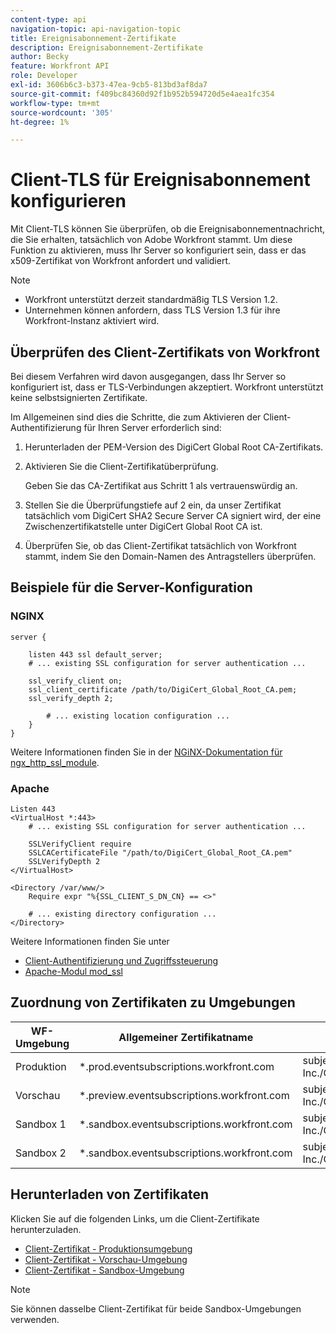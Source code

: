 ```yaml
---
content-type: api
navigation-topic: api-navigation-topic
title: Ereignisabonnement-Zertifikate
description: Ereignisabonnement-Zertifikate
author: Becky
feature: Workfront API
role: Developer
exl-id: 3606b6c3-b373-47ea-9cb5-813bd3af8da7
source-git-commit: f409bc84360d92f1b952b594720d5e4aea1fc354
workflow-type: tm+mt
source-wordcount: '305'
ht-degree: 1%

---
```


# Client-TLS für Ereignisabonnement konfigurieren

<!--Configuring Client TLS for Event Subscription
Steps to Verify Workfront's Client Certificate
Examples for Server configuration
NGINX
Apache
Certificate to Environment Mapping
Certificates
Production
Preview
Sandbox 1
Sandbox 2
-->

Mit Client-TLS können Sie überprüfen, ob die Ereignisabonnementnachricht, die Sie erhalten, tatsächlich von Adobe Workfront stammt. Um diese Funktion zu aktivieren, muss Ihr Server so konfiguriert sein, dass er das x509-Zertifikat von Workfront anfordert und validiert.

>[!NOTE]
>
>* Workfront unterstützt derzeit standardmäßig TLS Version 1.2.
>* Unternehmen können anfordern, dass TLS Version 1.3 für ihre Workfront-Instanz aktiviert wird.


## Überprüfen des Client-Zertifikats von Workfront

Bei diesem Verfahren wird davon ausgegangen, dass Ihr Server so konfiguriert ist, dass er TLS-Verbindungen akzeptiert. Workfront unterstützt keine selbstsignierten Zertifikate.

Im Allgemeinen sind dies die Schritte, die zum Aktivieren der Client-Authentifizierung für Ihren Server erforderlich sind:

1. Herunterladen der PEM-Version des DigiCert Global Root CA-Zertifikats.
1. Aktivieren Sie die Client-Zertifikatüberprüfung.

   Geben Sie das CA-Zertifikat aus Schritt 1 als vertrauenswürdig an.

1. Stellen Sie die Überprüfungstiefe auf 2 ein, da unser Zertifikat tatsächlich vom DigiCert SHA2 Secure Server CA signiert wird, der eine Zwischenzertifikatstelle unter DigiCert Global Root CA ist.
1. Überprüfen Sie, ob das Client-Zertifikat tatsächlich von Workfront stammt, indem Sie den Domain-Namen des Antragstellers überprüfen.

## Beispiele für die Server-Konfiguration

### NGINX

```
server {

    listen 443 ssl default_server;
    # ... existing SSL configuration for server authentication ...

    ssl_verify_client on;
    ssl_client_certificate /path/to/DigiCert_Global_Root_CA.pem;
    ssl_verify_depth 2;

        # ... existing location configuration ...
    }
}
```

Weitere Informationen finden Sie in der [NGiNX-Dokumentation für ngx_http_ssl_module](https://nginx.org/en/docs/http/ngx_http_ssl_module.html).

### Apache

```
Listen 443
<VirtualHost *:443>
    # ... existing SSL configuration for server authentication ...

    SSLVerifyClient require
    SSLCACertificateFile "/path/to/DigiCert_Global_Root_CA.pem"
    SSLVerifyDepth 2
</VirtualHost>

<Directory /var/www/>
    Require expr "%{SSL_CLIENT_S_DN_CN} == <>"

    # ... existing directory configuration ...
</Directory>
```

Weitere Informationen finden Sie unter

* [Client-Authentifizierung und Zugriffssteuerung](https://httpd.apache.org/docs/2.4/ssl/ssl_howto.html#accesscontrol)
* [Apache-Modul mod_ssl](https://httpd.apache.org/docs/2.4/mod/mod_ssl.html)
 

## Zuordnung von Zertifikaten zu Umgebungen

| WF-Umgebung | Allgemeiner Zertifikatname | Zertifikatbetreff (DN) |
| -- | -- | -- |
| Produktion | *.prod.eventsubscriptions.workfront.com | subject= /C=US/ST=Utah/L=LEHI/O=Workfront, Inc./CN=*.prod.eventsubscriptions.workfront.com |
| Vorschau | *.preview.eventsubscriptions.workfront.com | subject= /C=US/ST=Utah/L=LEHI/O=Workfront, Inc./CN=*.preview.eventsubscriptions.workfront.com |
| Sandbox 1 | *.sandbox.eventsubscriptions.workfront.com | subject= /C=US/ST=Utah/L=LEHI/O=Workfront, Inc./CN=*.sandbox.eventsubscriptions.workfront.com |
| Sandbox 2 | *.sandbox.eventsubscriptions.workfront.com | subject= /C=US/ST=Utah/L=LEHI/O=Workfront, Inc./CN=*.sandbox.eventsubscriptions.workfront.com |

## Herunterladen von Zertifikaten

Klicken Sie auf die folgenden Links, um die Client-Zertifikate herunterzuladen.

* [Client-Zertifikat - Produktionsumgebung](assets/prod-environment-nov-2024.crt)
* [Client-Zertifikat - Vorschau-Umgebung](assets/preview-environment-nov-2024.crt)
* [Client-Zertifikat - Sandbox-Umgebung](assets/sandbox-environment-nov-2024.crt)

>[!NOTE]
>
>Sie können dasselbe Client-Zertifikat für beide Sandbox-Umgebungen verwenden.

